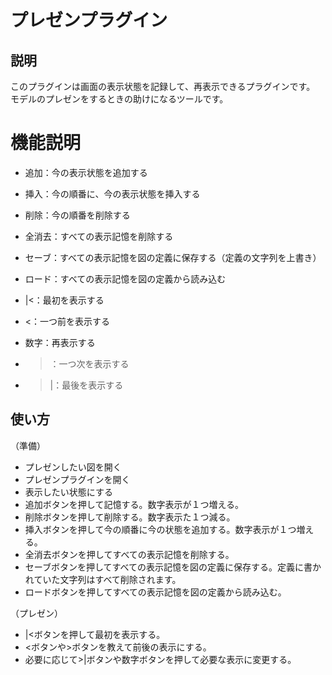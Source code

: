 # プレゼンプラグイン

## 説明
このプラグインは画面の表示状態を記録して、再表示できるプラグインです。
モデルのプレゼンをするときの助けになるツールです。

# 機能説明
- 追加：今の表示状態を追加する
- 挿入：今の順番に、今の表示状態を挿入する
- 削除：今の順番を削除する
- 全消去：すべての表示記憶を削除する

- セーブ：すべての表示記憶を図の定義に保存する（定義の文字列を上書き）
- ロード：すべての表示記憶を図の定義から読み込む

- |<：最初を表示する
- <：一つ前を表示する
- 数字：再表示する
- >：一つ次を表示する
- >|：最後を表示する


## 使い方
（準備）
- プレゼンしたい図を開く
- プレゼンプラグインを開く
- 表示したい状態にする
- 追加ボタンを押して記憶する。数字表示が１つ増える。
- 削除ボタンを押して削除する。数字表示た１つ減る。
- 挿入ボタンを押して今の順番に今の状態を追加する。数字表示が１つ増える。
- 全消去ボタンを押してすべての表示記憶を削除する。
- セーブボタンを押してすべての表示記憶を図の定義に保存する。定義に書かれていた文字列はすべて削除されます。
- ロードボタンを押してすべての表示記憶を図の定義から読み込む。

（プレゼン）
- |<ボタンを押して最初を表示する。
- <ボタンや>ボタンを教えて前後の表示にする。
- 必要に応じて>|ボタンや数字ボタンを押して必要な表示に変更する。

